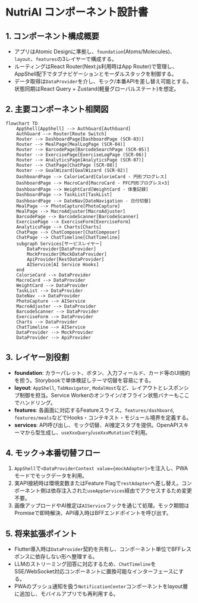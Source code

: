# NutriAI コンポーネント設計書

## 1. コンポーネント構成概要
- アプリはAtomic Designに準拠し、`foundation`(Atoms/Molecules)、`layout`、`features`の3レイヤーで構成する。
- ルーティングはReact Router(Next.js利用時はApp Router)で管理し、AppShell配下でタブナビゲーションとモーダルスタックを制御する。
- データ取得は`DataProvider`を介し、モック/本番APIを差し替え可能とする。状態同期はReact Query + Zustand(軽量グローバルステート)を想定。

## 2. 主要コンポーネント相関図
```mermaid
flowchart TD
    AppShell[AppShell] --> AuthGuard[AuthGuard]
    AuthGuard --> Router[Route Switch]
    Router --> DashboardPage[DashboardPage (SCR-03)]
    Router --> MealPage[MealLogPage (SCR-04)]
    Router --> BarcodePage[BarcodeSearchPage (SCR-05)]
    Router --> ExercisePage[ExerciseLogPage (SCR-06)]
    Router --> AnalyticsPage[AnalyticsPage (SCR-07)]
    Router --> ChatPage[ChatPage (SCR-08)]
    Router --> GoalWizard[GoalWizard (SCR-02)]
    DashboardPage --> CalorieCard[CalorieCard - 円形プログレス]
    DashboardPage --> MacroCard[MacroCard - PFC円形プログレス×3]
    DashboardPage --> WeightCard[WeightCard - 体重記録]
    DashboardPage --> TaskList[TaskList]
    DashboardPage --> DateNav[DateNavigation - 日付切替]
    MealPage --> PhotoCapture[PhotoCapture]
    MealPage --> MacroAdjuster[MacroAdjuster]
    BarcodePage --> BarcodeScanner[BarcodeScanner]
    ExercisePage --> ExerciseForm[ExerciseForm]
    AnalyticsPage --> Charts[Charts]
    ChatPage --> ChatComposer[ChatComposer]
    ChatPage --> ChatTimeline[ChatTimeline]
    subgraph Services[サービスレイヤー]
        DataProvider[DataProvider]
        MockProvider[MockDataProvider]
        ApiProvider[RestDataProvider]
        AIService[AI Service Hooks]
    end
    CalorieCard --> DataProvider
    MacroCard --> DataProvider
    WeightCard --> DataProvider
    TaskList --> DataProvider
    DateNav --> DataProvider
    PhotoCapture --> AIService
    MacroAdjuster --> DataProvider
    BarcodeScanner --> DataProvider
    ExerciseForm --> DataProvider
    Charts --> DataProvider
    ChatTimeline --> AIService
    DataProvider --> MockProvider
    DataProvider --> ApiProvider
```

## 3. レイヤー別役割
- **foundation**: カラーパレット、ボタン、入力フィールド、カード等のUI規約を担う。Storybookで単体検証しテーマ切替を容易にする。
- **layout**: `AppShell`, `TabNavigator`, `ModalHost`など、レイアウトとレスポンシブ制御を担当。Service Workerのオンライン/オフライン状態バナーもここでハンドリング。
- **features**: 各画面に対応するFeatureスライス。`features/dashboard`, `features/meals`などでHooks・コンテキスト・モジュール境界を定義する。
- **services**: API呼び出し、モック切替、AI推定スタブを提供。OpenAPIスキーマから型生成し、`useXxxQuery`/`useXxxMutation`で利用。

## 4. モック→本番切替フロー
1. `AppShell`で`<DataProviderContext value={mockAdapter}>`を注入し、PWAモードでモックデータを利用。
2. 実API接続時は環境変数またはFeature Flagで`restAdapter`へ差し替え。コンポーネント側は依存注入された`useAppServices`経由でアクセスするため変更不要。
3. 画像アップロードやAI推定は`AIService`フックを通じて処理。モック期間はPromiseで即時解決、API導入時はBFFエンドポイントを呼び出す。

## 5. 将来拡張ポイント
- Flutter導入時は`DataProvider`契約を共有し、コンポーネント単位でBFFレスポンスに依存しない形へ整理する。
- LLMのストリーミング回答に対応するため、`ChatTimeline`をSSE/WebSocket対応コンポーネントに置換可能なインターフェースにする。
- PWAのプッシュ通知を扱う`NotificationCenter`コンポーネントをlayout層に追加し、モバイルアプリでも再利用する。